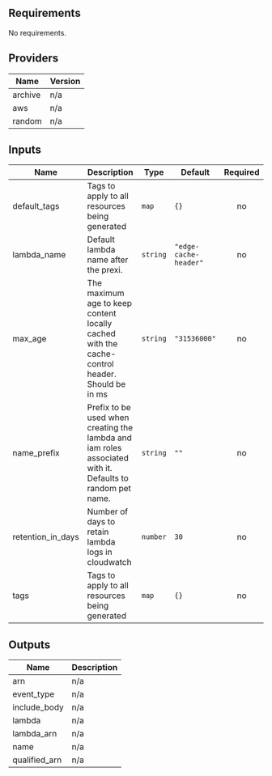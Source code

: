 ## Requirements

No requirements.

## Providers

| Name | Version |
|------|---------|
| archive | n/a |
| aws | n/a |
| random | n/a |

## Inputs

| Name | Description | Type | Default | Required |
|------|-------------|------|---------|:--------:|
| default\_tags | Tags to apply to all resources being generated | `map` | `{}` | no |
| lambda\_name | Default lambda name after the prexi. | `string` | `"edge-cache-header"` | no |
| max\_age | The maximum age to keep content locally cached with the cache-control header. Should be in ms | `string` | `"31536000"` | no |
| name\_prefix | Prefix to be used when creating the lambda and iam roles associated with it. Defaults to random pet name. | `string` | `""` | no |
| retention\_in\_days | Number of days to retain lambda logs in cloudwatch | `number` | `30` | no |
| tags | Tags to apply to all resources being generated | `map` | `{}` | no |

## Outputs

| Name | Description |
|------|-------------|
| arn | n/a |
| event\_type | n/a |
| include\_body | n/a |
| lambda | n/a |
| lambda\_arn | n/a |
| name | n/a |
| qualified\_arn | n/a |
